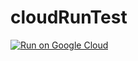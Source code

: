 # cloudRunTest
[![Run on Google Cloud](https://deploy.cloud.run/button.svg)](https://deploy.cloud.run)